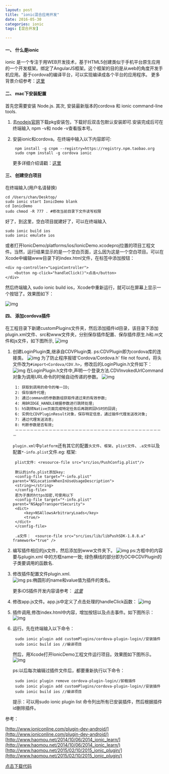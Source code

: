```yaml
---
layout: post
title: "ionic混合应用开发"
date: 2016-05-30
categories: ionic
tags: [混合开发]

---
```


#### 一、 什么是ionic

ionic 是一个专注于用WEB开发技术，基于HTML5创建类似于手机平台原生应用的一个开发框架。绑定了AngularJS框架。这个框架的目的是从web的角度开发手机应用。基于cordova的编译平台，可以实现编译成各个平台的应用程序。
更多背景介绍参考：[这里](http://www.ioniconline.com/what-is-ionic/)
<!-- more -->
#### 二、 mac下安装配置
首先您需要安装 Node.js. 其次, 安装最新版本的cordova 和 ionic command-line tools.

1. 去[nodejs官网](https://nodejs.org/en/)下载pkg安装包，下载好后双击包默认安装即可.安装完成后可在终端输入 npm -v和 node -v查看版本号。
2. 安装ionic和cordova。在终端中输入以下内容即可:

		npm install -g cnpm --registry=https://registry.npm.taobao.org
		sudo cnpm install -g cordova ionic

	更多详细介绍请戳：[这里](http://cordova.apache.org/docs/en/5.1.1/guide/platforms/ios/index.html)

#### 三、 创建空白项目
在终端输入(用户名请替换)

	cd /Users/chan/Desktop/
	sudo ionic start IonicDemo blank
	cd IonicDemo
	sudo chmod -R 777 . #修改当前目录下文件读写权限

好了，到这里，空白项目就建好了，可以在终端输入
	
	sudo ionic build ios
	sudo ionic emulate ios
	
或者打开IonicDemo/platforms/ios/IonicDemo.xcodeproj位置的项目工程文件。当然，运行结果显示的是一个空白页面，这么因为这是一个空白项目。可以在Xcode中编辑www目录下的index.html文件，在<ion-content>标签中添加按钮：

    <div ng-controller="LoginController">
        <button ng-click="handleClick()">点击</button>
    </div>
然后终端输入 sudo ionic build ios，Xcode中重新运行，就可以在屏幕上显示一个按钮了。效果图如下：

![img](http://7xql77.com1.z0.glb.clouddn.com/ionic_blank_proj_shot.png)

#### 四、 添加cordova插件
在工程目录下新建customPlugins文件夹，然后添加插件id目录，该目录下添加plugin.xml文件、src和www文件夹，分别保存插件配置、保存插件原生.h和.m文件和js文件，如下图所示, 
	![img](http://7xql77.com1.z0.glb.clouddn.com/%E5%B1%8F%E5%B9%95%E5%BF%AB%E7%85%A7%202016-06-08%20%E4%B8%8B%E5%8D%885.49.43.png)
	
1. 创建LoginPlugin类,继承自CDVPlugin类. ps:CDVPlugin即为cordova库的连接类。
![img](http://7xql77.com1.z0.glb.clouddn.com/tertetnew_login_plugin_file.png)
为了防止程序报错'Cordova/Cordova.h' file not found，将头文件改为`#import<Cordova/CDV.h>`，修改后的LoginPlugin.h文件如下：
![img](http://7xql77.com1.z0.glb.clouddn.com/%E5%B1%8F%E5%B9%95%E5%BF%AB%E7%85%A7%202016-06-07%20%E4%B8%8B%E5%8D%887.58.16.png)
在LoginPlugin.h文件中,声明一个登录方法.CDVInvokedUrlCommand对象为调用URL命令的时候自动传递的参数。
![img](http://7xql77.com1.z0.glb.clouddn.com/%E5%B1%8F%E5%B9%95%E5%BF%AB%E7%85%A7%202016-06-07%20%E4%B8%8B%E5%8D%888.15.27.png)

		1: 获取到调用的命令的唯一ID;
		2: 保存插件代理;
		3: 通过command的参数数组获取传递过来的有效参数;
		4: 用BRIDGE_HANDLE根据参数进行跳转处理;
		5: h5跳转Native页面完成特定任务后再跳转回h5时的回调;
		6: 实例化CDVPluginResult对象，保存特定信息，通过插件代理发送改对象;
		7: 通过代理发送消息;
		8: 判断参数是否有效;
		－－－－－－－－－－－－－－－－－－－－－－－－－－－－－－－－－－－－－－－－
	  `plugin.xml`中`platform`还有其它的配置`头文件`、`框架`、`plist文件`、`.a文件`以及配置`*-info.plist`文件.eg:
		框架: <framework src="CFNetwork.frame" weak="true"/>
		
		plist文件: <resource-file src="src/ios/PushConfig.plist"/>
		
		默认的info.plist添加key: 
		<config-file target="*-info.plist" parent="NSLocationWhenInUseUsageDescription">
		<string></string>
		</config-file>
		若为子类的https加密,可使用以下
		<config-file target="*-info.plist" parent="NSAppTransportSecurity">
		<dict>
		    <key>NSAllowsArbitraryLoads</key>
		    <true/>
		</dict>
		</config-file>
		
		.a文件：  <source-file src="src/ios/lib/libPushSDK-1.8.8.a" framework="true" />

2. 编写插件相应的js文件，然后添加到www文件夹下。
 ![img](http://7xql77.com1.z0.glb.clouddn.com/%E5%B1%8F%E5%B9%95%E5%BF%AB%E7%85%A7%202016-06-08%20%E4%B8%8B%E5%8D%884.51.35.png)
 ps:方框中的内容要与plugin.xml 中的方框name一致;
绿色横线的部分即为OC中CDVPlugin的子类要调用的函数名.
	
3. 修改插件配置文件plugin.xml.	
![img](http://7xql77.com1.z0.glb.clouddn.com/%E5%B1%8F%E5%B9%95%E5%BF%AB%E7%85%A7%202016-06-08%20%E4%B8%8A%E5%8D%8811.09.53.png)
ps:椭圆形的name和value值为插件的类名。

	更多iOS插件开发内容请参考：
[*这里*](http://cordova.apache.org/docs/en/6.x/guide/platforms/ios/plugin.html)

4. 修改app.js文件。app.js中定义了点击处理的handleClick函数：
![img](http://7xql77.com1.z0.glb.clouddn.com/Snip20160608_9.png)

5. 插件调用,修改index.html中内容，增加按钮以及点击事件。如下图所示：
![img](http://7xql77.com1.z0.glb.clouddn.com/%E5%B1%8F%E5%B9%95%E5%BF%AB%E7%85%A7%202016-06-08%20%E4%B8%8B%E5%8D%885.00.33.png)
		
6. 运行。先在终端输入以下命令：

		sudo ionic plugin add customPlugins/cordova-plugin-login//安装插件
		sudo ionic build ios //编译项目
	然后，用Xcode打开IonicDemo工程文件运行项目。效果图如下图所示。
	![img](http://7xql77.com1.z0.glb.clouddn.com/2016-06-08%2017_33_58.gif)
	
	ps:以后每次编辑过插件文件后，都要重新执行以下命令：
	
		sudo ionic plugin remove cordova-plugin-login//卸载插件
		sudo ionic plugin add customPlugins/cordova-plugin-login//安装插件
		sudo ionic build ios //编译项目
	提示：可以用sudo ionic plugin list 命令列出所有已安装插件，然后根据插件id删除插件。
	
参考：


[http://www.ioniconline.com/plugin-dev-android/](http://www.ioniconline.com/plugin-dev-android/)
[http://www.haomou.net/2014/10/06/2014_ionic_learn/](http://www.haomou.net/2014/10/06/2014_ionic_learn/)
[http://www.haomou.net/2015/02/10/2015_ionic_plugin/](http://www.haomou.net/2015/02/10/2015_ionic_plugin/)

[点击下载代码](https://github.com/JhonChan/IonicDemo)